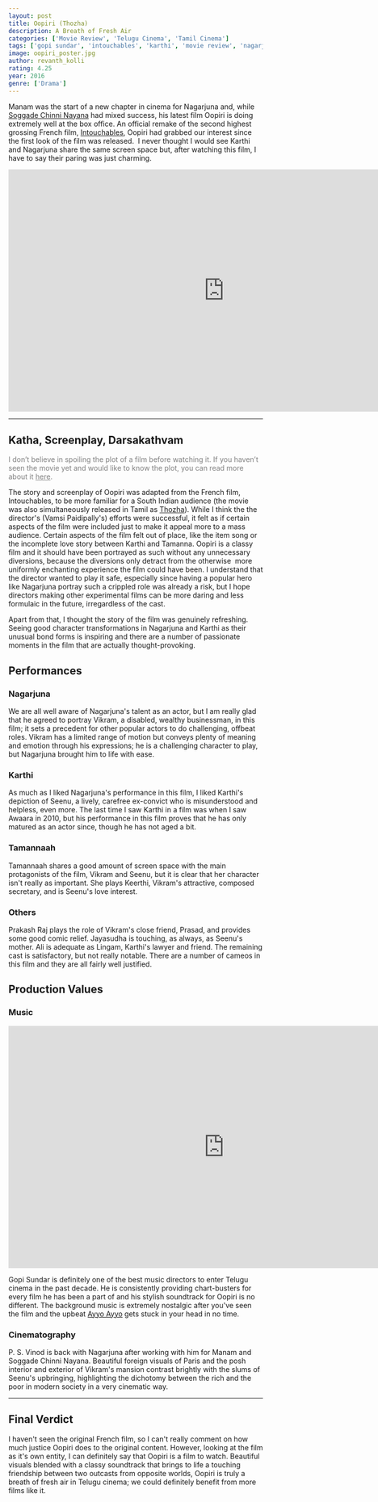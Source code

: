 ```yaml
---
layout: post
title: Oopiri (Thozha)
description: A Breath of Fresh Air
categories: ['Movie Review', 'Telugu Cinema', 'Tamil Cinema']
tags: ['gopi sundar', 'intouchables', 'karthi', 'movie review', 'nagarjuna', 'oopiri', 'p. s. vinod', 'remake', 'tamannaah', 'tamil movie', 'telugu movie', 'thozha', 'vamsi paidipally']
image: oopiri_poster.jpg
author: revanth_kolli
rating: 4.25
year: 2016
genre: ['Drama']
---
```


Manam was the start of a new chapter in cinema for Nagarjuna and, while <a href="http://manasulomaatalu.com/2016/03/05/what-does-the-success-of-soggade-chinni-nayana-say-about-our-society/" target="_blank">Soggade Chinni Nayana</a> had mixed success, his latest film Oopiri is doing extremely well at the box office. An official remake of the second highest grossing French film, <a href="https://en.wikipedia.org/wiki/The_Intouchables" target="_blank">Intouchables</a>, Oopiri had grabbed our interest since the first look of the film was released.  I never thought I would see Karthi and Nagarjuna share the same screen space but, after watching this film, I have to say their paring was just charming.
<iframe width="853" height="480" src="https://www.youtube.com/embed/e1ddsJ38D5Q" frameborder="0" allowfullscreen></iframe>

<hr />

<h2><span class="review_header">Katha, Screenplay, Darsakathvam</span></h2>
<span style="color:#808080;">I don’t believe in spoiling the plot of a film before watching it. If you haven’t seen the movie yet and would like to know the plot, you can read more about it <a style="color:#808080;" href="https://en.wikipedia.org/wiki/Oopiri#Plot" target="_blank">here</a>.</span>

The story and screenplay of Oopiri was adapted from the French film, Intouchables, to be more familiar for a South Indian audience (the movie was also simultaneously released in Tamil as <a href="https://www.youtube.com/watch?v=EaxHnDbsfws" target="_blank">Thozha</a>). While I think the the director's (Vamsi Paidipally's) efforts were successful, it felt as if certain aspects of the film were included just to make it appeal more to a mass audience. Certain aspects of the film felt out of place, like the item song or the incomplete love story between Karthi and Tamanna. Oopiri is a classy film and it should have been portrayed as such without any unnecessary diversions, because the diversions only detract from the otherwise  more uniformly enchanting experience the film could have been. I understand that the director wanted to play it safe, especially since having a popular hero like Nagarjuna portray such a crippled role was already a risk, but I hope directors making other experimental films can be more daring and less formulaic in the future, irregardless of the cast.

Apart from that, I thought the story of the film was genuinely refreshing. Seeing good character transformations in Nagarjuna and Karthi as their unusual bond forms is inspiring and there are a number of passionate moments in the film that are actually thought-provoking.
<h2><span class="review_header">Performances</span></h2>
<h3>Nagarjuna</h3>
We are all well aware of Nagarjuna's talent as an actor, but I am really glad that he agreed to portray Vikram, a disabled, wealthy businessman, in this film; it sets a precedent for other popular actors to do challenging, offbeat roles. Vikram has a limited range of motion but conveys plenty of meaning and emotion through his expressions; he is a challenging character to play, but Nagarjuna brought him to life with ease.
<h3>Karthi</h3>
As much as I liked Nagarjuna's performance in this film, I liked Karthi's depiction of Seenu, a lively, carefree ex-convict who is misunderstood and helpless, even more. The last time I saw Karthi in a film was when I saw Awaara in 2010, but his performance in this film proves that he has only matured as an actor since, though he has not aged a bit.
<h3>Tamannaah</h3>
Tamannaah shares a good amount of screen space with the main protagonists of the film, Vikram and Seenu, but it is clear that her character isn't really as important. She plays Keerthi, Vikram's attractive, composed secretary, and is Seenu's love interest.
<h3>Others</h3>
Prakash Raj plays the role of Vikram's close friend, Prasad, and provides some good comic relief. Jayasudha is touching, as always, as Seenu's mother. Ali is adequate as Lingam, Karthi's lawyer and friend. The remaining cast is satisfactory, but not really notable. There are a number of cameos in this film and they are all fairly well justified.
<h2><span class="review_header">Production Values</span></h2>
<h3>Music</h3>
<iframe width="853" height="480" src="https://www.youtube.com/embed/VMHjaRpAbBU" frameborder="0" allowfullscreen></iframe>

Gopi Sundar is definitely one of the best music directors to enter Telugu cinema in the past decade. He is consistently providing chart-busters for every film he has been a part of and his stylish soundtrack for Oopiri is no different. The background music is extremely nostalgic after you've seen the film and the upbeat <a href="https://www.youtube.com/watch?v=h36alsPDhIs" target="_blank">Ayyo Ayyo</a> gets stuck in your head in no time.
<h3>Cinematography</h3>
P. S. Vinod is back with Nagarjuna after working with him for Manam and Soggade Chinni Nayana. Beautiful foreign visuals of Paris and the posh interior and exterior of Vikram's mansion contrast brightly with the slums of Seenu's upbringing, highlighting the dichotomy between the rich and the poor in modern society in a very cinematic way.

<hr />

<h2><span class="review_header">Final Verdict</span></h2>
I haven't seen the original French film, so I can't really comment on how much justice Oopiri does to the original content. However, looking at the film as it's own entity, I can definitely say that Oopiri is a film to watch. Beautiful visuals blended with a classy soundtrack that brings to life a touching friendship between two outcasts from opposite worlds, Oopiri is truly a breath of fresh air in Telugu cinema; we could definitely benefit from more films like it.
